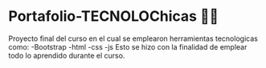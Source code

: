 # Portafolio-TECNOLOChicas 👩‍💻
Proyecto final del curso en el cual se emplearon herramientas tecnologicas como:
-Bootstrap
-html
-css
-js
Esto se hizo con la finalidad de emplear todo lo aprendido durante el curso.
